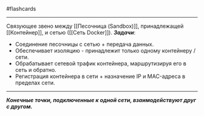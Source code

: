 #flashcards 
***
Связующее звено между [[Песочница (Sandbox)]], принадлежащей [[Контейнер]], и сетью ([[Сеть Docker]]).
***Задачи***:
- Соединение песочницы с сетью + передача данных.
- Обеспечивает изоляцию - принадлежит только одному контейнеру / сети.
- Обрабатывает сетевой трафик контейнера, маршрутизируя его в сеть и обратно.
- Регистрация контейнера в сети + назначение IP и MAC-адреса в пределах сети.
***
***Конечные точки, подключенные к одной сети, взаимодействуют друг с другом.***